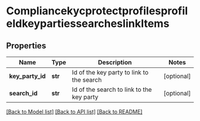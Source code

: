 # CompliancekycprotectprofilesprofileIdkeypartiessearcheslinkItems

## Properties
Name | Type | Description | Notes
------------ | ------------- | ------------- | -------------
**key_party_id** | **str** | Id of the key party to link to the search | [optional] 
**search_id** | **str** | Id of the search to link to the key party | [optional] 

[[Back to Model list]](../README.md#documentation-for-models) [[Back to API list]](../README.md#documentation-for-api-endpoints) [[Back to README]](../README.md)

